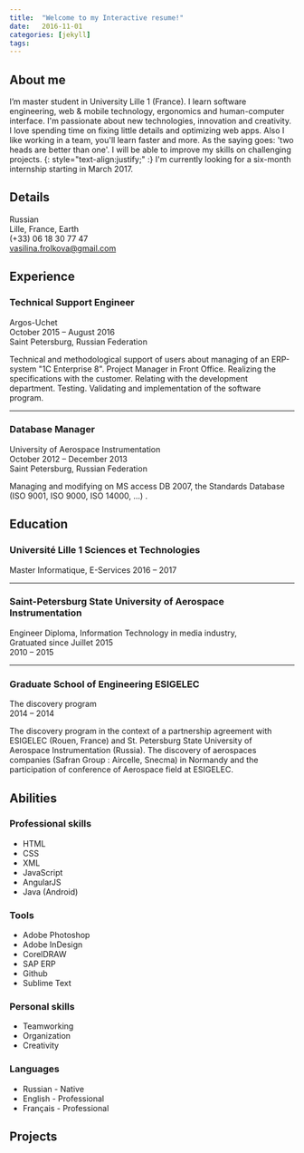 ```yaml
---
title:  "Welcome to my Interactive resume!"
date:   2016-11-01
categories: [jekyll]
tags: 
---
```


## About me

I’m master student in University Lille 1 (France). I learn software engineering, web & mobile technology, ergonomics and human-computer interface. I'm passionate about new technologies, innovation and creativity.
I love spending time on fixing little details and optimizing web apps. Also I like working in a team, you'll learn faster and more. As the saying goes: 'two heads are better than one'.
I will be able to improve my skills on challenging projects. 
{: style="text-align:justify;" :}
I'm currently looking for a six-month internship starting in March 2017.

## Details

Russian  
Lille, France, Earth  
(+33) 06 18 30 77 47  
vasilina.frolkova@gmail.com


## Experience

### Technical Support Engineer  
Argos-Uchet  
October 2015 – August 2016  
Saint Petersburg, Russian Federation

Technical and methodological support of users about managing of an ERP-system "1C Enterprise 8".
Project Manager in Front Office.
Realizing the specifications with the customer.
Relating with the development department.
Testing.
Validating and implementation of the software program.

* * *

### Database Manager
University of Aerospace Instrumentation  
October 2012 – December 2013  
Saint Petersburg, Russian Federation

Managing and modifying on MS access DB 2007, the Standards Database (ISO 9001, ISO 9000, ISO 14000, ...) .


## Education	

### Université Lille 1 Sciences et Technologies
Master Informatique, E-Services
2016 – 2017

* * *

### Saint-Petersburg State University of Aerospace Instrumentation
Engineer Diploma, Information Technology in media industry,  
Gratuated since Juillet 2015  
2010 – 2015

* * *

### Graduate School of Engineering ESIGELEC  
The discovery program  
2014 – 2014

The discovery program in the context of a partnership agreement with ESIGELEC (Rouen, France) and St. Petersburg State University of Aerospace Instrumentation (Russia).
The discovery of aerospaces companies (Safran Group : Aircelle, Snecma) in Normandy and the participation of conference of Aerospace field at ESIGELEC.

## Abilities

### Professional skills 

+ HTML					
+ CSS					
+ XML					
+ JavaScript			 	
+ AngularJS				
+ Java (Android)		 	

### Tools

+ Adobe Photoshop		
+ Adobe InDesign
+ CorelDRAW
+ SAP ERP
+ Github
+ Sublime Text

### Personal skills

+ Teamworking
+ Organization
+ Creativity

### Languages

+ Russian - Native
+ English - Professional
+ Français - Professional

## Projects

<!--You’ll find this post in your `_posts` directory. Go ahead and edit it and re-build the site to see your changes. You can rebuild the site in many different ways, but the most common way is to run `jekyll serve --watch`, which launches a web server and auto-regenerates your site when a file is updated.

To add new posts, simply add a file in the `_posts` directory that follows the convention `YYYY-MM-DD-name-of-post.ext` and includes the necessary front matter. Take a look at the source for this post to get an idea about how it works. 

Jekyll also offers powerful support for code snippets:

``` ruby
def print_hi(name)
  puts "Hi, #{name}"
end
print_hi('Tom')
#=> prints 'Hi, Tom' to STDOUT. 
```-->
<!--
Check out the [Jekyll docs][jekyll] for more info on how to get the most out of Jekyll. File all bugs/feature requests at [Jekyll’s GitHub repo][jekyll-gh]. If you have questions, you can ask them on [Jekyll’s dedicated Help repository][jekyll-help].

[jekyll]:      http://jekyllrb.com
[jekyll-gh]:   https://github.com/jekyll/jekyll
[jekyll-help]: https://github.com/jekyll/jekyll-help
-->